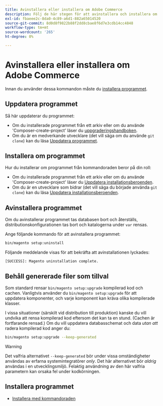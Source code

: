 ```yaml
---
title: Avinstallera eller installera om Adobe Commerce
description: Följ de här stegen för att avinstallera och installera om lokala installationer av Adobe Commerce.
exl-id: fbaeee2c-8da0-4c89-a6d1-882a65014520
source-git-commit: 8d0d8f9822b88f2dd8cbae8f6d7e3cdb14cc4848
workflow-type: tm+mt
source-wordcount: '265'
ht-degree: 0%

---
```


# Avinstallera eller installera om Adobe Commerce

Innan du använder dessa kommandon måste du [installera programmet](../tutorials/install.md).

## Uppdatera programmet

Så här uppdaterar du programmet:

* Om du installerade programmet från ett arkiv eller om du använde &#39;Composer-create-project&#39; läser du [uppgraderingshandboken](../../upgrade/overview.md).
* Om du är en medverkande utvecklare (det vill säga om du använde `git clone`) kan du läsa [Uppdatera programmet](../../upgrade/developer/git-installs.md).

## Installera om programmet

Hur du installerar om programmet från kommandoraden beror på din roll:

* Om du installerade programmet från ett arkiv eller om du använde &#39;Composer-create-project&#39; läser du [Uppdatera installationsberoenden](https://developer.adobe.com/commerce/contributor/guides/install/update-dependencies/).
* Om du är en utvecklare som bidrar (det vill säga du började använda `git clone`) kan du läsa [Uppdatera installationsberoenden](https://developer.adobe.com/commerce/contributor/guides/install/update-dependencies/).

## Avinstallera programmet

Om du avinstallerar programmet tas databasen bort och återställs, distributionskonfigurationen tas bort och katalogerna under `var` rensas.

Ange följande kommando för att avinstallera programmet:

```bash
bin/magento setup:uninstall
```

Följande meddelande visas för att bekräfta att avinstallationen lyckades:

```terminal
[SUCCESS]: Magento uninstallation complete.
```

## Behåll genererade filer som tillval

Som standard rensar `bin/magento setup:upgrade` kompilerad kod och cachen. Vanligtvis använder du `bin/magento setup:upgrade` för att uppdatera komponenter, och varje komponent kan kräva olika kompilerade klasser.

I vissa situationer (särskilt vid distribution till produktion) kanske du vill undvika att rensa kompilerad kod eftersom det kan ta en stund. (Cachen är fortfarande rensad.) Om du vill uppdatera databasschemat och data *utan att* radera kompilerad kod anger du:

```bash
bin/magento setup:upgrade --keep-generated
```

>[!WARNING]
>
>Det valfria alternativet `--keep-generated` bör under vissa omständigheter användas av erfarna systemintegratörer *only*. Det här alternativet bör *aldrig* användas i en utvecklingsmiljö. Felaktig användning av den här valfria parametern kan orsaka fel under kodkörningen.

## Installera programmet

* [Installera med kommandoraden](../advanced.md)
